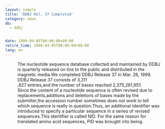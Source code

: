 ```yaml
---
layout: simple
title: 'DDBJ Rel. 37 Completed'
category: news
db:
  - ddbj


date: 1999-04-05T00:00:00+09:00
retire_time: 1999-04-05T00:00:00+09:00
lang: en
---
```


<dd>The nucleotide sequence database collected and maintained by DDBJ is quarterly released on line to the public and distributed in the magnetic media.We completed DDBJ Release 37 in Mar. 26, 1999. DDBJ Release 37 consists of 3,311<br>,627 entries,and the number of bases reached 2,375,261,951.<br>
<dd>Since the content of a nucleotide sequence is often revised due to replacements,additions and deletions of bases made by the submitter,the accession number sometimes does not work to tell which sequence is really in question.Thus, an additional identifier was introduced to specify a particular sequence in a series of revised sequences.This identifier is called NID. For the same reason for translated amino acid sequences, PID was brought into being.</dd>
</dd>
